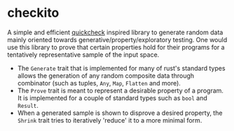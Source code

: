 # checkito

A simple and efficient [quickcheck](https://hackage.haskell.org/package/QuickCheck) inspired library to generate random data mainly oriented towards generative/property/exploratory testing. One would use this library to prove that certain properties hold for their programs for a tentatively representative sample of the input space.

- The `Generate` trait that is implemented for many of rust's standard types allows the generation of any random composite data through combinator (such as tuples, `Any`, `Map`, `Flatten` and more).
- The `Prove` trait is meant to represent a desirable property of a program. It is implemented for a couple of standard types such as `bool` and `Result`.
- When a generated sample is shown to disprove a desired property, the `Shrink` trait tries to iteratively 'reduce' it to a more minimal form.
